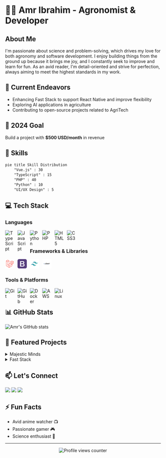 # 👨‍🌾 Amr Ibrahim - Agronomist & Developer

## About Me

I'm passionate about science and problem-solving, which drives my love for both agronomy and software development. I enjoy building things from the ground up because it brings me joy, and I constantly seek to improve and learn for fun. As an avid reader, I'm detail-oriented and strive for perfection, always aiming to meet the highest standards in my work.

## 🌱 Current Endeavors

- Enhancing Fast Stack to support React Native and improve flexibility
- Exploring AI applications in agriculture
- Contributing to open-source projects related to AgriTech

## 🎯 2024 Goal

Build a project with **$500 USD/month** in revenue

## 🔧 Skills

```mermaid
pie title Skill Distribution
    "Vue.js" : 30
    "TypeScript" : 15
    "PHP" : 40
    "Python" : 10
    "UI/UX Design" : 5
```

## 💻 Tech Stack

### Languages

<img align="left" alt="TypeScript" width="30px" style="padding-right:10px;" src="https://cdn.jsdelivr.net/gh/devicons/devicon/icons/typescript/typescript-plain.svg" />
<img align="left" alt="JavaScript" width="30px" style="padding-right:10px;" src="https://cdn.jsdelivr.net/gh/devicons/devicon/icons/javascript/javascript-plain.svg" />
<img align="left" alt="Python" width="30px" style="padding-right:10px;" src="https://cdn.jsdelivr.net/gh/devicons/devicon/icons/python/python-original.svg" />
<img align="left" alt="PHP" width="30px" style="padding-right:10px;" src="https://cdn.jsdelivr.net/gh/devicons/devicon/icons/php/php-plain.svg" />
<img align="left" alt="HTML5" width="30px" style="padding-right:10px;" src="https://cdn.jsdelivr.net/gh/devicons/devicon/icons/html5/html5-plain.svg" />
<img align="left" alt="CSS3" width="30px" style="padding-right:10px;" src="https://cdn.jsdelivr.net/gh/devicons/devicon/icons/css3/css3-plain.svg" />

<br><br>

### Frameworks & Libraries

<img align="left" alt="Laravel"  style="padding-right:10px;" width="30px" src="https://raw.githubusercontent.com/github/explore/80688e429a7d4ef2fca1e82350fe8e3517d3494d/topics/laravel/laravel.png" />
<img align="left" alt="Bootstrap"  style="padding-right:10px;" width="30px" src="https://raw.githubusercontent.com/github/explore/80688e429a7d4ef2fca1e82350fe8e3517d3494d/topics/bootstrap/bootstrap.png" />
<img align="left" alt="Tailwind CSS"  style="padding-right:10px;" width="30px" src="https://raw.githubusercontent.com/github/explore/80688e429a7d4ef2fca1e82350fe8e3517d3494d/topics/tailwind/tailwind.png" />
<img align="left" alt="jQuery"  style="padding-right:10px;" width="30px" src="https://raw.githubusercontent.com/github/explore/80688e429a7d4ef2fca1e82350fe8e3517d3494d/topics/jquery/jquery.png" />

<br><br>

### Tools & Platforms

<img align="left" alt="Git" width="30px" style="padding-right:10px;" src="https://cdn.jsdelivr.net/gh/devicons/devicon/icons/git/git-original.svg" />
<img align="left" alt="GitHub" width="30px" style="padding-right:10px;" src="https://cdn.jsdelivr.net/gh/devicons/devicon/icons/github/github-original.svg" />
<img align="left" alt="Docker" width="30px" style="padding-right:10px;" src="https://cdn.jsdelivr.net/gh/devicons/devicon/icons/docker/docker-original.svg" />
<img align="left" alt="AWS" width="30px" style="padding-right:10px;" src="https://cdn.jsdelivr.net/gh/devicons/devicon/icons/amazonwebservices/amazonwebservices-original.svg" />
<img align="left" alt="Linux" width="30px" style="padding-right:10px;" src="https://cdn.jsdelivr.net/gh/devicons/devicon/icons/linux/linux-original.svg" />

<br><br>

## 📊 GitHub Stats

![Amr's GitHub stats](https://github-readme-stats.vercel.app/api?username=amribrahim34&show_icons=true&theme=radical)

## 📌 Featured Projects

<details>
<summary>Majestic Minds</summary>

A platform built from scratch, handling everything from market research to UI/UX design and development.

- **Website:** [majesticminds.net](https://majesticminds.net)
- **Tech Stack:**
  - **Frontend:** TypeScript, Vue 3, Composition API, Naive UI, Tailwind CSS, Pinia, Vue Router
  - **Admin Panel:** Vue 3, PrimeVue, TypeScript, Pinia
- **UI Design:** Powered by AI using Uizard
- **Status:** Completed and Live

</details>

<details>
<summary>Fast Stack</summary>

A code generator that builds full-stack code in seconds.

- **Tech Stack:** Python, Claude AI
- **Features:**
  - Generates full-stack code rapidly
  - Currently being enhanced to support React Native
  - Integration with Claude AI for accelerated code generation
- **Status:** In active development

</details>

## 📫 Let's Connect

<a href="https://www.linkedin.com/in/amr-ibrahim-60b034a0"><img src="https://img.shields.io/badge/-Amr%20Ibrahim-0077B5?style=flat&logo=Linkedin&logoColor=white"/></a>
<a href="mailto:amramr3434@gmail.com"><img src="https://img.shields.io/badge/-amramr3434@gmail.com-D14836?style=flat&logo=Gmail&logoColor=white"/></a>
<img src="https://img.shields.io/badge/-01148602092-25D366?style=flat&logo=WhatsApp&logoColor=white"/>

## ⚡ Fun Facts

- Avid anime watcher 📺
- Passionate gamer 🎮
- Science enthusiast 🔬

---

<p align="center">
  <img src="https://komarev.com/ghpvc/?username=amribrahim1&color=blue&style=flat-square" alt="Profile views counter">
</p>
